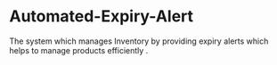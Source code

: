 # Automated-Expiry-Alert
The system which manages Inventory by providing expiry alerts which helps to manage products efficiently .
